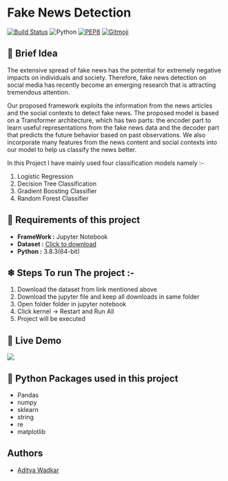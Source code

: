 # Fake News Detection
[![Build Status](https://travis-ci.org/swapagarwal/JARVIS-on-Messenger.svg?branch=master)](https://travis-ci.org/swapagarwal/JARVIS-on-Messenger)
![Python](https://img.shields.io/badge/python-3.8.3-blue.svg)
[![PEP8](https://img.shields.io/badge/code%20style-pep8-orange.svg)](https://www.python.org/dev/peps/pep-0008/)
[![Gitmoji](https://img.shields.io/badge/gitmoji-%20🚀%20🐳-FFDD67.svg)](https://gitmoji.carloscuesta.me)

## 🚀 Brief Idea
The extensive spread of fake news has the potential for extremely negative impacts on individuals and society. Therefore, fake news detection on social media has recently become an emerging research that is attracting tremendous attention. 

Our proposed framework exploits the information from the news articles and the social contexts to detect fake news. The proposed model is based on a Transformer architecture, which has two parts: the encoder part to learn useful representations from the fake news data and the decoder part that predicts the future behavior based on past observations. We also incorporate many features from the news content and social contexts into our model to help us classify the news better.

In this Project I have mainly used four classification models namely  :-
1. Logistic Regression
2. Decision Tree Classification
3. Gradient Boosting Classifier
4. Random Forest Classifier

## 📝 Requirements of this project
- **FrameWork :** Jupyter Notebook
- **Dataset :** [Click to download](https://www.kaggle.com/code/therealsampat/fake-news-detection/data)
- **Python :** 3.8.3(64-bit)


## ❄ Steps To run The project :-
1. Download the dataset from link mentioned above
2. Download the jupyter file and keep all downloads in same folder
3. Open folder folder in jupyter notebook 
4. Click kernel -> Restart and Run All 
5. Project will be executed


## 🔴 Live Demo

[<img src="https://user-images.githubusercontent.com/67093170/197164711-0aaf03a4-827b-404e-8e92-532541b3cf75.png">](https://youtu.be/tBDj_21L618)

## 🎨 Python Packages used in this project
- Pandas
- numpy
- sklearn
- string
- re
- matplotlib


## Authors

- [Aditya Wadkar](https://www.github.com/AdityaWadkar)
